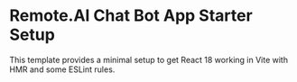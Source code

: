 # Remote.AI Chat Bot App Starter Setup

This template provides a minimal setup to get React 18 working in Vite with HMR and some ESLint rules.
